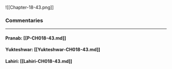 ![[Chapter-18-43.png]]

### Commentaries

---

#### Pranab: [[P-CH018-43.md]]

#### Yukteshwar: [[Yukteshwar-CH018-43.md]]

#### Lahiri: [[Lahiri-CH018-43.md]]
